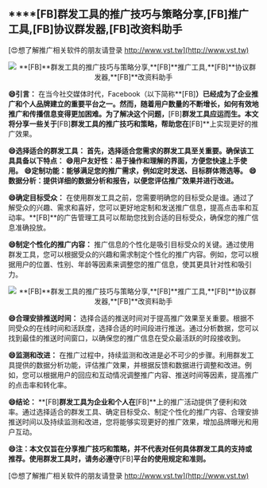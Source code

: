 ## ****[FB]**群发工具的推广技巧与策略分享,**[FB]**推广工具,**[FB]**协议群发器,**[FB]**改资料助手**

[😍想了解推广相关软件的朋友请登录 http://www.vst.tw](http://www.vst.tw)

 <center><img src="https://vst.tw/MP4/tuiguang/png/4.png" alt="**[FB]**群发工具的推广技巧与策略分享,**[FB]**推广工具,**[FB]**协议群发器,**[FB]**改资料助手"></center>

**😄引言：**
在当今社交媒体时代，Facebook（以下简称**[FB]**）已经成为了企业推广和个人品牌建立的重要平台之一。然而，随着用户数量的不断增长，如何有效地推广和传播信息变得更加困难。为了解决这个问题，**[FB]**群发工具应运而生。本文将分享一些关于**[FB]**群发工具的推广技巧和策略，帮助您在**[FB]**上实现更好的推广效果。

**😄选择适合的群发工具： 首先，选择适合您需求的群发工具至关重要。确保该工具具备以下特点：**
**😄用户友好性：易于操作和理解的界面，方便您快速上手使用。**
**😄定制功能：能够满足您的推广需求，例如定时发送、目标群体筛选等。**
**😄数据分析：提供详细的数据分析和报告，以便您评估推广效果并进行改进。**

**😄确定目标受众：**
在使用群发工具之前，您需要明确您的目标受众是谁。通过了解受众的兴趣、需求和喜好，您可以更好地定制和发送推广信息，提高点击率和互动率。**[FB]**的广告管理工具可以帮助您找到合适的目标受众，确保您的推广信息准确投放。

**😄制定个性化的推广内容：**
推广信息的个性化是吸引目标受众的关键。通过使用群发工具，您可以根据受众的兴趣和需求制定个性化的推广内容。例如，您可以根据用户的位置、性别、年龄等因素来调整您的推广信息，使其更具针对性和吸引力。

 <center><img src="https://vst.tw/MP4/tuiguang/png/2.png" alt="**[FB]**群发工具的推广技巧与策略分享,**[FB]**推广工具,**[FB]**协议群发器,**[FB]**改资料助手"></center>

**😄合理安排推送时间：**
选择合适的推送时间对于提高推广效果至关重要。根据不同受众的在线时间和活跃度，选择合适的时间段进行推送。通过分析数据，您可以找到最佳的推送时间窗口，以确保您的推广信息在受众最活跃的时段接收到。

**😄监测和改进：**
在推广过程中，持续监测和改进是必不可少的步骤。利用群发工具提供的数据分析功能，评估推广效果，并根据反馈和数据进行调整和改进。例如，您可以根据用户的回应和互动情况调整推广内容、推送时间等因素，提高推广的点击率和转化率。

**😄结论：**
**[FB]**群发工具为企业和个人在**[FB]**上的推广活动提供了便利和效率。通过选择适合的群发工具、确定目标受众、制定个性化的推广内容、合理安排推送时间以及持续监测和改进，您将能够实现更好的推广效果，增加品牌曝光和用户互动。

**😄注：本文仅旨在分享推广技巧和策略，并不代表对任何具体群发工具的支持或推荐。使用群发工具时，请务必遵守**[FB]**平台的使用规定和准则。**

[😍想了解推广相关软件的朋友请登录 http://www.vst.tw](http://www.vst.tw)



